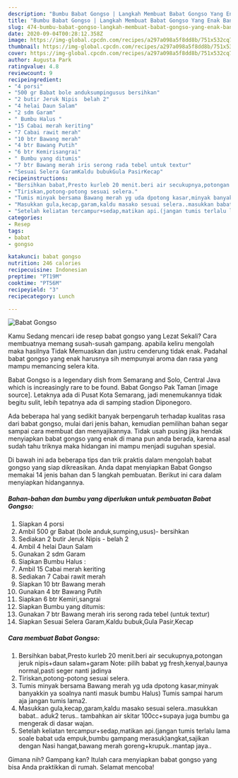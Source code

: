 ```yaml
---
description: "Bumbu Babat Gongso | Langkah Membuat Babat Gongso Yang Enak Banget"
title: "Bumbu Babat Gongso | Langkah Membuat Babat Gongso Yang Enak Banget"
slug: 474-bumbu-babat-gongso-langkah-membuat-babat-gongso-yang-enak-banget
date: 2020-09-04T00:28:12.358Z
image: https://img-global.cpcdn.com/recipes/a297a098a5f8dd8b/751x532cq70/babat-gongso-foto-resep-utama.jpg
thumbnail: https://img-global.cpcdn.com/recipes/a297a098a5f8dd8b/751x532cq70/babat-gongso-foto-resep-utama.jpg
cover: https://img-global.cpcdn.com/recipes/a297a098a5f8dd8b/751x532cq70/babat-gongso-foto-resep-utama.jpg
author: Augusta Park
ratingvalue: 4.8
reviewcount: 9
recipeingredient:
- "4 porsi"
- "500 gr Babat bole anduksumpingusus bersihkan"
- "2 butir Jeruk Nipis  belah 2"
- "4 helai Daun Salam"
- "2 sdm Garam"
- " Bumbu Halus "
- "15 Cabai merah keriting"
- "7 Cabai rawit merah"
- "10 btr Bawang merah"
- "4 btr Bawang Putih"
- "6 btr Kemirisangrai"
- " Bumbu yang ditumis"
- "7 btr Bawang merah iris serong rada tebel untuk textur"
- "Sesuai Selera GaramKaldu bubukGula PasirKecap"
recipeinstructions:
- "Bersihkan babat,Presto kurleb 20 menit.beri air secukupnya,potongan jeruk nipis+daun salam+garam Note: pilih babat yg fresh,kenyal,baunya normal,pasti seger nanti jadinya"
- "Tiriskan,potong-potong sesuai selera."
- "Tumis minyak bersama Bawang merah yg uda dpotong kasar,minyak banyakkin ya soalnya nanti masuk bumbu Halus) Tumis sampai harum aja jangan tumis lama2."
- "Masukkan gula,kecap,garam,kaldu masako sesuai selera..masukkan babat.. aduk2 terus.. tambahkan air skitar 100cc+supaya juga bumbu ga mengerak di dasar wajan."
- "Setelah keliatan tercampur+sedap,matikan api.(jangan tumis terlalu lama soale babat uda empuk,bumbu gampang merasuk)angkat,sajikan dengan Nasi hangat,bawang merah goreng+krupuk..mantap jaya.."
categories:
- Resep
tags:
- babat
- gongso

katakunci: babat gongso 
nutrition: 246 calories
recipecuisine: Indonesian
preptime: "PT19M"
cooktime: "PT56M"
recipeyield: "3"
recipecategory: Lunch

---
```



![Babat Gongso](https://img-global.cpcdn.com/recipes/a297a098a5f8dd8b/751x532cq70/babat-gongso-foto-resep-utama.jpg)

Kamu Sedang mencari ide resep babat gongso yang Lezat Sekali? Cara membuatnya memang susah-susah gampang. apabila keliru mengolah maka hasilnya Tidak Memuaskan dan justru cenderung tidak enak. Padahal babat gongso yang enak harusnya sih mempunyai aroma dan rasa yang mampu memancing selera kita.

Babat Gongso is a legendary dish from Semarang and Solo, Central Java which is increasingly rare to be found. Babat Gongso Pak Taman [image source]. Letaknya ada di Pusat Kota Semarang, jadi menemukannya tidak begitu sulit, lebih tepatnya ada di samping stadion Diponegoro.

Ada beberapa hal yang sedikit banyak berpengaruh terhadap kualitas rasa dari babat gongso, mulai dari jenis bahan, kemudian pemilihan bahan segar sampai cara membuat dan menyajikannya. Tidak usah pusing jika hendak menyiapkan babat gongso yang enak di mana pun anda berada, karena asal sudah tahu triknya maka hidangan ini mampu menjadi suguhan spesial.


Di bawah ini ada beberapa tips dan trik praktis dalam mengolah babat gongso yang siap dikreasikan. Anda dapat menyiapkan Babat Gongso memakai 14 jenis bahan dan 5 langkah pembuatan. Berikut ini cara dalam menyiapkan hidangannya.

<!--inarticleads1-->

##### Bahan-bahan dan bumbu yang diperlukan untuk pembuatan Babat Gongso:

1. Siapkan 4 porsi
1. Ambil 500 gr Babat (bole anduk,sumping,usus)- bersihkan
1. Sediakan 2 butir Jeruk Nipis - belah 2
1. Ambil 4 helai Daun Salam
1. Gunakan 2 sdm Garam
1. Siapkan  Bumbu Halus :
1. Ambil 15 Cabai merah keriting
1. Sediakan 7 Cabai rawit merah
1. Siapkan 10 btr Bawang merah
1. Gunakan 4 btr Bawang Putih
1. Siapkan 6 btr Kemiri,sangrai
1. Siapkan  Bumbu yang ditumis:
1. Gunakan 7 btr Bawang merah iris serong rada tebel (untuk textur)
1. Siapkan Sesuai Selera Garam,Kaldu bubuk,Gula Pasir,Kecap




<!--inarticleads2-->

##### Cara membuat Babat Gongso:

1. Bersihkan babat,Presto kurleb 20 menit.beri air secukupnya,potongan jeruk nipis+daun salam+garam Note: pilih babat yg fresh,kenyal,baunya normal,pasti seger nanti jadinya
1. Tiriskan,potong-potong sesuai selera.
1. Tumis minyak bersama Bawang merah yg uda dpotong kasar,minyak banyakkin ya soalnya nanti masuk bumbu Halus) Tumis sampai harum aja jangan tumis lama2.
1. Masukkan gula,kecap,garam,kaldu masako sesuai selera..masukkan babat.. aduk2 terus.. tambahkan air skitar 100cc+supaya juga bumbu ga mengerak di dasar wajan.
1. Setelah keliatan tercampur+sedap,matikan api.(jangan tumis terlalu lama soale babat uda empuk,bumbu gampang merasuk)angkat,sajikan dengan Nasi hangat,bawang merah goreng+krupuk..mantap jaya..




Gimana nih? Gampang kan? Itulah cara menyiapkan babat gongso yang bisa Anda praktikkan di rumah. Selamat mencoba!
